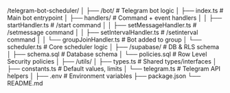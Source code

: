 /telegram-bot-scheduler/
│
├── /bot/                         # Telegram bot logic
│   ├── index.ts                  # Main bot entrypoint
│   ├── handlers/                 # Command + event handlers
│   │   ├── startHandler.ts       # /start command
│   │   ├── setMessageHandler.ts  # /setmessage command
│   │   ├── setIntervalHandler.ts # /setinterval command
│   │   └── groupJoinHandler.ts   # Bot added to group
│   └── scheduler.ts              # Core scheduler logic
│
├── /supabase/                    # DB & RLS schema
│   ├── schema.sql               # Database schema
│   └── policies.sql             # Row Level Security policies
│
├── /utils/
│   ├── types.ts                 # Shared types/interfaces
│   ├── constants.ts             # Default values, limits
│   └── telegram.ts              # Telegram API helpers
│
├── .env                         # Environment variables
├── package.json
└── README.md